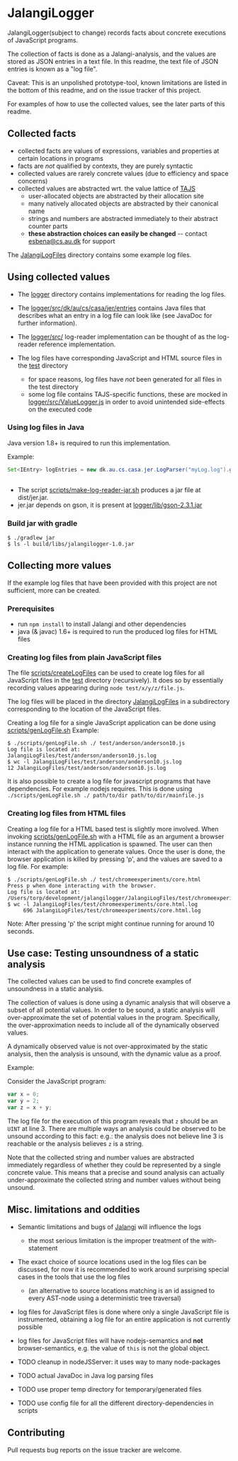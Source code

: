 # JalangiLogger

JalangiLogger(subject to change) records facts about concrete executions of JavaScript programs.

The collection of facts is done as a Jalangi-analysis, and the values are stored as JSON entries in a text file.
In this readme, the text file of JSON entries is known as a "log file".
 
Caveat: This is an unpolished prototype-tool, known limitations are listed in the bottom of this readme, and on the issue tracker of this project.
 
For examples of how to use the collected values, see the later parts of this readme. 

## Collected facts 

- collected facts are values of expressions, variables and properties at certain locations in programs
- facts are *not* qualified by contexts, they are purely syntactic
- collected values are rarely concrete values (due to efficiency and space concerns)
- collected values are abstracted wrt. the value lattice of [TAJS](https://github.com/cs-au-dk/TAJS)
  - user-allocated objects are abstracted by their allocation site
  - many natively allocated objects are abstracted by their canonical name
  - strings and numbers are abstracted immediately to their abstract counter parts
  - **these abstraction choices can easily be changed** -- contact esbena@cs.au.dk for support
    
The [JalangiLogFiles](JalangiLogFiles) directory contains some example log files.

## Using collected values 
 
- The [logger](logger) directory contains implementations for reading the log files.
- The [logger/src/dk/au/cs/casa/jer/entries](logger/src/dk/au/cs/casa/jer/entries) contains Java files that describes what an entry in a log file can look like (see JavaDoc for further information).
- The [logger/src/](logger/src/) log-reader implementation can be thought of as the log-reader reference implementation.

- The log files have corresponding JavaScript and HTML source files in the [test](test/) directory
  - for space reasons, log files have *not* been generated for all files in the test directory
  - some log file contains TAJS-specific functions, these are mocked in [logger/src/ValueLogger.js](logger/src/ValueLogger.js) in order to avoid unintended side-effects on the executed code

### Using log files in Java
 
Java version 1.8+ is required to run this implementation.
 
Example: 
```java
Set<IEntry> logEntries = new dk.au.cs.casa.jer.LogParser("myLog.log").getEntries();
  
```

- The script [scripts/make-log-reader-jar.sh](scripts/make-log-reader-jar.sh) produces a jar file at dist/jer.jar.
- jer.jar depends on gson, it is present at [logger/lib/gson-2.3.1.jar](logger/lib/gson-2.3.1.jar)

### Build jar with gradle

```
$ ./gradlew jar
$ ls -l build/libs/jalangilogger-1.0.jar
```

## Collecting more values

If the example log files that have been provided with this project are not sufficient, more can be created.

### Prerequisites

- run `npm install` to install Jalangi and other dependencies
- java (& javac) 1.6+ is required to run the produced log files for HTML files

### Creating log files from plain JavaScript files

The file [scripts/createLogFiles](scripts/createLogFiles) can be used to create log files for all JavaScript files in the [test](test/) directory (recursively).
It does so by essentially recording values appearing during `node test/x/y/z/file.js`.

The log files will be placed in the directory [JalangiLogFiles](JalangiLogFiles) in a subdirectory corresponding to the location of the JavaScript files.

Creating a log file for a single JavaScript application can be done
using [scripts/genLogFile.sh](scripts/genLogFile.sh) 
Example:
```
$ ./scripts/genLogFile.sh ./ test/anderson/anderson10.js 
Log file is located at: JalangiLogFiles/test/anderson/anderson10.js.log
$ wc -l JalangiLogFiles/test/anderson/anderson10.js.log
12 JalangiLogFiles/test/anderson/anderson10.js.log
```

It is also possible to create a log file for javascript programs that have dependencies. For example nodejs requires. This is done using `./scripts/genLogFile.sh ./ path/to/dir path/to/dir/mainfile.js` 

### Creating log files from HTML files

Creating a log file for a HTML based test is slightly more involved.
When invoking [scripts/genLogFile.sh](scripts/genLogFile.sh) with a HTML file as an argument a browser instance running the HTML application is spawned. The user can then interact with the application to generate values. Once the user is done, the browser application is killed by pressing 'p', and the values are saved to a log file. For example:

```
$ ./scripts/genLogFile.sh ./ test/chromeexperiments/core.html
Press p when done interacting with the browser.
Log file is located at: /Users/torp/development/jalangilogger/JalangiLogFiles/test/chromeexperiments/core.html.log
$ wc -l JalangiLogFiles/test/chromeexperiments/core.html.log
     696 JalangiLogFiles/test/chromeexperiments/core.html.log
```

Note: After pressing 'p' the script might continue running for around 10 seconds.

## Use case: Testing unsoundness of a static analysis

The collected values can be used to find concrete examples of unsoundness in a static analysis.

The collection of values is done using a dynamic analysis that will observe a subset of all potential values.
In order to be sound, a static analysis will over-approximate the set of potential values in the program.
Specifically, the over-approximation needs to include all of the dynamically observed values.
 
A dynamically observed value is not over-approximated by the static analysis, then the analysis is unsound, with the dynamic value as a proof.

Example:

Consider the JavaScript program:

```javascript
var x = 0;
var y = 2;
var z = x + y;
```
The log file for the execution of this program reveals that `z` should be an `UINT` at line 3.
There are multiple ways an analysis could be observed to be unsound according to this fact: e.g.: the analysis does not believe line 3 is reachable
 or the analysis believes `z` is a string.

Note that the collected string and number values are abstracted immediately regardless of whether they could be represented by a single concrete value.
This means that a precise and sound analysis can actually under-approximate the collected string and number values without being unsound.

## Misc. limitations and oddities

- Semantic limitations and bugs of [Jalangi](https://github.com/Samsung/jalangi2) will influence the logs
  - the most serious limitation is the improper treatment of the with-statement
- The exact choice of source locations used in the log files can be discussed, for now it is recommended to work around surprising special cases in the tools that use the log files
  - (an alternative to source locations matching is an id assigned to every AST-node using a deterministic tree traversal) 
- log files for JavaScript files is done where only a single JavaScript file is instrumented, obtaining a log file for an entire application is not currently possible
- log files for JavaScript files will have nodejs-semantics and **not** browser-semantics, e.g. the value of `this` is not the global object.

- TODO cleanup in nodeJSServer: it uses way to many node-packages
- TODO actual JavaDoc in Java log parsing files
- TODO use proper temp directory for temporary/generated files 
- TODO use config file for all the different directory-dependencies in scripts

## Contributing

Pull requests bug reports on the issue tracker are welcome.
